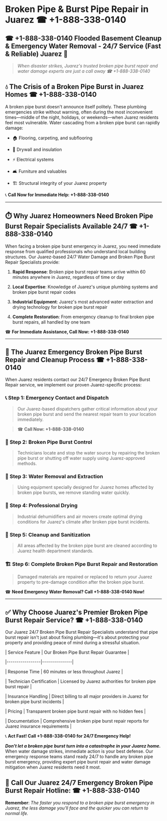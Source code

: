 # Broken Pipe & Burst Pipe Repair in Juarez ☎ +1-888-338-0140  
## ☎ +1-888-338-0140 Flooded Basement Cleanup & Emergency Water Removal - 24/7 Service (Fast & Reliable) Juarez 🚨  

> *When disaster strikes, Juarez's trusted broken pipe burst repair and water damage experts are just a call away ☎ +1-888-338-0140*  

## 💧 The Crisis of a Broken Pipe Burst in Juarez Homes ☎ +1-888-338-0140  

A broken pipe burst doesn't announce itself politely. These plumbing emergencies strike without warning, often during the most inconvenient times—middle of the night, holidays, or weekends—when Juarez residents feel most vulnerable. Water cascading from a broken pipe burst can rapidly damage:  

* 🏠 Flooring, carpeting, and subflooring  
* 🧱 Drywall and insulation  
* ⚡ Electrical systems  
* 🛋️ Furniture and valuables  
* 🏗️ Structural integrity of your Juarez property  

📞 **Call Now for Immediate Help: +1-888-338-0140**  

---  

## ⏱️ Why Juarez Homeowners Need Broken Pipe Burst Repair Specialists Available 24/7 ☎ +1-888-338-0140  

When facing a broken pipe burst emergency in Juarez, you need immediate response from qualified professionals who understand local building structures. Our Juarez-based 24/7 Water Damage and Broken Pipe Burst Repair Specialists provide:  

1. **Rapid Response**: Broken pipe burst repair teams arrive within 60 minutes anywhere in Juarez, regardless of time or day  
2. **Local Expertise**: Knowledge of Juarez's unique plumbing systems and broken pipe burst repair codes  
3. **Industrial Equipment**: Juarez's most advanced water extraction and drying technology for broken pipe burst repair  
4. **Complete Restoration**: From emergency cleanup to final broken pipe burst repairs, all handled by one team  

☎ **For Immediate Assistance, Call Now: +1-888-338-0140**  

---  

## 🔧 The Juarez Emergency Broken Pipe Burst Repair and Cleanup Process ☎ +1-888-338-0140  

When Juarez residents contact our 24/7 Emergency Broken Pipe Burst Repair service, we implement our proven Juarez-specific process:  

### 📞 Step 1: Emergency Contact and Dispatch  
> Our Juarez-based dispatchers gather critical information about your broken pipe burst and send the nearest repair team to your location immediately.  
> ☎ **Call Now: +1-888-338-0140**  

### 🚿 Step 2: Broken Pipe Burst Control  
> Technicians locate and stop the water source by repairing the broken pipe burst or shutting off water supply using Juarez-approved methods.  

### 🌊 Step 3: Water Removal and Extraction  
> Using equipment specially designed for Juarez homes affected by broken pipe bursts, we remove standing water quickly.  

### 💨 Step 4: Professional Drying  
> Industrial dehumidifiers and air movers create optimal drying conditions for Juarez's climate after broken pipe burst incidents.  

### 🧼 Step 5: Cleanup and Sanitization  
> All areas affected by the broken pipe burst are cleaned according to Juarez health department standards.  

### 🏗️ Step 6: Complete Broken Pipe Burst Repair and Restoration  
> Damaged materials are repaired or replaced to return your Juarez property to pre-damage condition after the broken pipe burst.  

☎ **Need Emergency Water Removal? Call +1-888-338-0140 Now!**  

---  

## ✅ Why Choose Juarez's Premier Broken Pipe Burst Repair Service? ☎ +1-888-338-0140  

Our Juarez 24/7 Broken Pipe Burst Repair Specialists understand that pipe burst repair isn't just about fixing plumbing—it's about protecting your property and providing peace of mind during a stressful situation.  

| Service Feature | Our Broken Pipe Burst Repair Guarantee |  
|-----------------|---------------|  
| Response Time | 60 minutes or less throughout Juarez |  
| Technician Certification | Licensed by Juarez authorities for broken pipe burst repair |  
| Insurance Handling | Direct billing to all major providers in Juarez for broken pipe burst incidents |  
| Pricing | Transparent broken pipe burst repair with no hidden fees |  
| Documentation | Comprehensive broken pipe burst repair reports for Juarez insurance requirements |  

📞 **Act Fast! Call +1-888-338-0140 for 24/7 Emergency Help!**  

***Don't let a broken pipe burst turn into a catastrophe in your Juarez home.*** When water damage strikes, immediate action is your best defense. Our emergency response teams stand ready 24/7 to handle any broken pipe burst emergency, providing expert pipe burst repair and water damage mitigation when Juarez residents need it most.  

## 📱 Call Our Juarez 24/7 Emergency Broken Pipe Burst Repair Hotline: ☎ +1-888-338-0140  

**Remember**: *The faster you respond to a broken pipe burst emergency in Juarez, the less damage you'll face and the quicker you can return to normal life.*